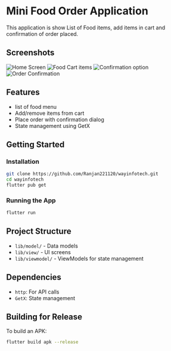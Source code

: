 # Mini Food Order Application

This application is show List of Food items, add items in cart and confirmation of order placed.

## Screenshots

![Home Screen](screenshots/1.jpg)
![Food Cart items](screenshots/2.jpg)
![Confirmation option](screenshots/3.jpg)
![Order Confirmation](screenshots/4.jpg)



## Features

- list of food menu
- Add/remove items from cart
- Place order with confirmation dialog
- State management using GetX

## Getting Started

### Installation

```bash
git clone https://github.com/Ranjan221120/wayinfotech.git
cd wayinfotech
flutter pub get
```

### Running the App

```bash
flutter run
```

## Project Structure

- `lib/model/` - Data models
- `lib/view/` - UI screens
- `lib/viewmodel/` - ViewModels for state management

## Dependencies

- `http`: For API calls
- `GetX`: State management

## Building for Release

To build an APK:
```bash
flutter build apk --release
```
